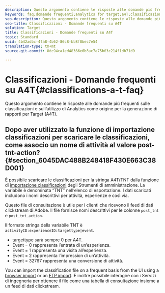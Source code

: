 ```yaml
---
description: Questo argomento contiene le risposte alle domande più frequenti sulle classificazioni e sull’utilizzo di Analytics come origine per la generazione di rapporti per Target (A4T).
keywords: faq;domande frequenti;analytics for target;a4T;classificazioni;classificazione;importatore di classificazioni;post-tnt-action
seo-description: Questo argomento contiene le risposte alle domande più frequenti sulle classificazioni e sull’utilizzo di Analytics come origine per la generazione di rapporti per Target (A4T).
seo-title: Classificazioni - Domande frequenti su A4T
solution: Target
title: Classificazioni - Domande frequenti su A4T
topic: Standard
uuid: 4b42adbc-4fa8-4b62-86c8-bb8f8bec7e54
translation-type: tm+mt
source-git-commit: 8dc94ca1ed48366e6b3ac7a75b03c214f1db71d9

---
```



# Classificazioni - Domande frequenti su A4T{#classifications-a-t-faq}

Questo argomento contiene le risposte alle domande più frequenti sulle classificazioni e sull’utilizzo di Analytics come origine per la generazione di rapporti per Target (A4T).

## Dopo aver utilizzato la funzione di importazione classificazioni per scaricare le classificazioni, come associo un nome di attività al valore post-tnt-action? {#section_6045DAC488B248418F430E663C38D001}

È possibile scaricare le classificazioni per la stringa A4T/TNT dalla funzione di [importazione classificazioni](https://docs.adobe.com/content/help/en/analytics/components/classifications/classifications-importer/c-working-with-saint.html) degli Strumenti di amministrazione. La variabile è denominata “TNT” nell’elenco di esportazione. I dati scaricati includono i nomi descrittivi per attività, esperienze e così via.

Questo file di consultazione è utile per i clienti che ricevono il feed di dati clickstream di Adobe. Il file fornisce nomi descrittivi per le colonne `post_tnt` e `post_tnt_action`.

Il formato stringa della variabile TNT è `activityID:experienceID:targettype|event`.

* targettype sarà sempre 0 per A4T.
* Event = 0 rappresenta l’entrata di un’esperienza.
* Event = 1 rappresenta una visita all’esperienza.
* Event = 2 rappresenta l’impression di un’attività.
* Event = 32767 rappresenta una conversione di attività.

You can import the classification file on a frequent basis from the UI using a [browser import](https://docs.adobe.com/help/en/analytics/components/classifications/classifications-importer/browser-import.html) or an [FTP import](https://docs.adobe.com/help/en/analytics/components/classifications/classifications-importer/import-file.html). È inoltre possibile interagire con i Servizi di ingegneria per ottenere il file come una tabella di consultazione insieme a un feed di dati clickstream.
